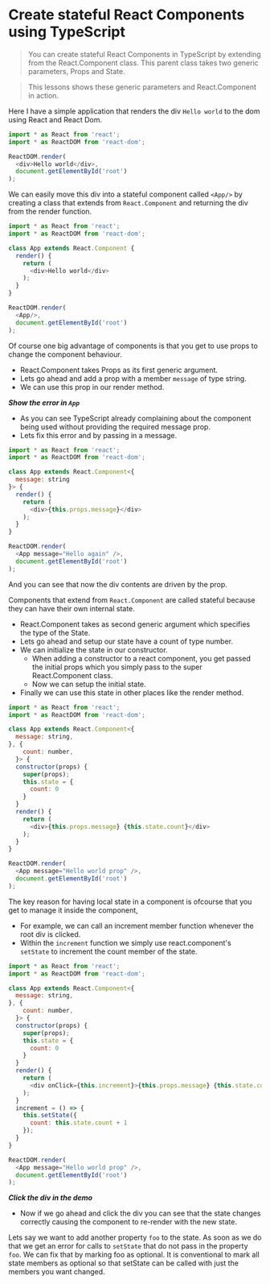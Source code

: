 # Create stateful React Components using TypeScript

> You can create stateful React Components in TypeScript by extending from the React.Component class. This parent class takes two generic parameters, Props and State.

> This lessons shows these generic parameters and React.Component in action.

Here I have a simple application that renders the div `Hello world` to the dom using React and React Dom.
```js
import * as React from 'react';
import * as ReactDOM from 'react-dom';

ReactDOM.render(
  <div>Hello world</div>,
  document.getElementById('root')
);
```

We can easily move this div into a stateful component called `<App/>` by creating a class that extends from `React.Component` and returning the div from the render function.

```js
import * as React from 'react';
import * as ReactDOM from 'react-dom';

class App extends React.Component {
  render() {
    return (
      <div>Hello world</div>
    );
  }
}

ReactDOM.render(
  <App/>,
  document.getElementById('root')
);
```

Of course one big advantage of components is that you get to use props to change the component behaviour. 

* React.Component takes Props as its first generic argument. 
* Lets go ahead and add a prop with a member `message` of type string. 
* We can use this prop in our render method. 

***Show the error in `App`***
* As you can see TypeScript already complaining about the component being used without providing the required message prop.
* Lets fix this error and by passing in a message. 

```js
import * as React from 'react';
import * as ReactDOM from 'react-dom';

class App extends React.Component<{
  message: string
}> {
  render() {
    return (
      <div>{this.props.message}</div>
    );
  }
}

ReactDOM.render(
  <App message="Hello again" />,
  document.getElementById('root')
);
```

And you can see that now the div contents are driven by the prop. 

Components that extend from `React.Component` are called stateful because they can have their own internal state. 

* React.Component takes as second generic argument which specifies the type of the State. 
* Lets go ahead and setup our state have a count of type number. 
* We can initialize the state in our constructor. 
  * When adding a constructor to a react component, you get passed the initial props which you simply pass to the super React.Component class. 
  * Now we can setup the initial state.
* Finally we can use this state in other places like the render method.

```js
import * as React from 'react';
import * as ReactDOM from 'react-dom';

class App extends React.Component<{
  message: string,
}, {
    count: number,
  }> {
  constructor(props) {
    super(props);
    this.state = {
      count: 0
    }
  }
  render() {
    return (
      <div>{this.props.message} {this.state.count}</div>
    );
  }
}

ReactDOM.render(
  <App message="Hello world prop" />,
  document.getElementById('root')
);
```

The key reason for having local state in a component is ofcourse that you get to manage it inside the component, 

* For example, we can call an increment member function whenever the root div is clicked. 
* Within the `increment` function we simply use react.component's `setState` to increment the count member of the state.

```js
import * as React from 'react';
import * as ReactDOM from 'react-dom';

class App extends React.Component<{
  message: string,
}, {
    count: number,
  }> {
  constructor(props) {
    super(props);
    this.state = {
      count: 0
    }
  }
  render() {
    return (
      <div onClick={this.increment}>{this.props.message} {this.state.count}</div>
    );
  }
  increment = () => {
    this.setState({
      count: this.state.count + 1
    });
  }
}

ReactDOM.render(
  <App message="Hello world prop" />,
  document.getElementById('root')
);
```

***Click the div in the demo***
* Now if we go ahead and click the div you can see that the state changes correctly causing the component to re-render with the new state.

Lets say we want to add another property `foo` to the state. As soon as we do that we get an error for calls to `setState` that do not pass in the property `foo`. We can fix that by marking foo as optional. It is conventional to mark all state members as optional so that setState can be called with just the members you want changed.